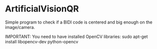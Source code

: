 # ArtificialVisionQR
Simple program to check if a BIDI code is centered and big enough on the image/camera.

IMPORTANT: You need to have installed OpenCV libraries: sudo apt-get install libopencv-dev python-opencv
